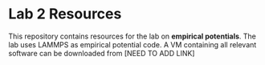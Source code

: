 # Lab 2 Resources

This repository contains resources for the lab on **empirical potentials**. The lab uses LAMMPS as empirical potential code. A VM containing all relevant software can be downloaded from [NEED TO ADD LINK]

